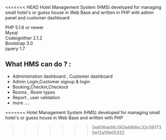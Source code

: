 <<<<<<< HEAD
Hotel Management System (HMS) developed for managing small hotel's or guess house in Web Base and written in PHP with admin panel and customer dashboard

PHP 5.1.6 or newer</br>
Mysql</br>
Codeignither 2.1.2</br>
Bootstrap 3.0</br>
jquery 1.7</br>



<h2>What HMS can do ? :</h2>
<ul>
  <li>Administration dashboard , Customer dashboard</li>
  <li>Admin Login,Customer signup & login</li> 
  <li>Booking,Checkin,Checkout</li>
  <li>Rooms , Room types</li>
  <li>Report , user validation</li>
  <li>more ....</li>
</ul>


=======
Hotel Management System (HMS) developed for managing small hotel's or guess house in Web Base and written with PHP
>>>>>>> 0e806ebf6c563e689bc32c561730e12a10b05332

